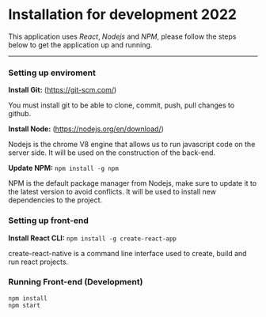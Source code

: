 # Installation for development 2022


This application uses _React_, _Nodejs_ and _NPM_, please follow the steps below to get the application up and running.
___

### Setting up enviroment

**Install Git:** (https://git-scm.com/)

You must install git to be able to clone, commit, push, pull changes to github.


**Install Node:** (https://nodejs.org/en/download/)

Nodejs is the chrome V8 engine that allows us to run javascript code on the server side. It will be used on the construction of the back-end.

**Update NPM:**
`npm install -g npm`

NPM is the default package manager from Nodejs, make sure to update it to the latest version to avoid conflicts. It will be used to install new dependencies to the project.

### Setting up front-end

**Install React CLI:** `npm install -g create-react-app`

create-react-native is a command line interface used to create, build and run react projects.


### Running Front-end (Development)
```
npm install
npm start
```
